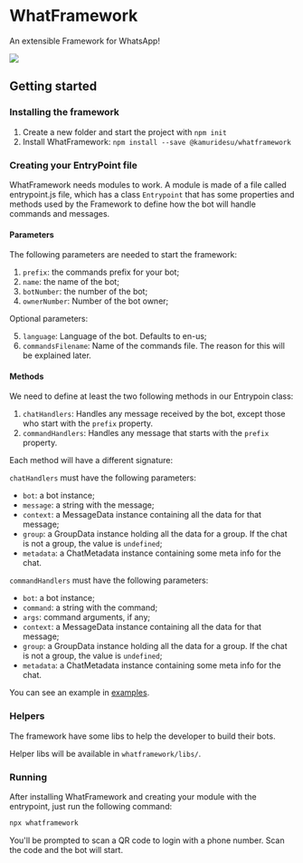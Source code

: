 # WhatFramework

An extensible Framework for WhatsApp!

<img src="https://count.kamuridesu.com?username=whatframework" />

## Getting started

### Installing the framework

1. Create a new folder and start the project with `npm init`
2. Install WhatFramework: `npm install --save @kamuridesu/whatframework`

### Creating your EntryPoint file

WhatFramework needs modules to work. A module is made of a file called entrypoint.js file, which has a class `Entrypoint` that has some properties and methods used by the Framework to define how the bot will handle commands and messages.

#### Parameters

The following parameters are needed to start the framework:

1. `prefix`: the commands prefix for your bot;
2. `name`: the name of the bot;
3. `botNumber`: the number of the bot;
4. `ownerNumber`: Number of the bot owner;

Optional parameters:

5. `language`: Language of the bot. Defaults to en-us;
6. `commandsFilename`: Name of the commands file. The reason for this will be explained later.

#### Methods

We need to define at least the two following methods in our Entrypoin class:

1. `chatHandlers`: Handles any message received by the bot, except those who start with the `prefix` property.
2. `commandHandlers`: Handles any message that starts with the `prefix` property.

Each method will have a different signature:


`chatHandlers` must have the following parameters:

- `bot`: a bot instance;
- `message`: a string with the message;
- `context`: a MessageData instance containing all the data for that message;
- `group`: a GroupData instance holding all the data for a group. If the chat is not a group, the value is `undefined`;
- `metadata`: a ChatMetadata instance containing some meta info for the chat.

`commandHandlers` must have the following parameters:

- `bot`: a bot instance;
- `command`: a string with the command;
- `args`: command arguments, if any;
- `context`: a MessageData instance containing all the data for that message;
- `group`: a GroupData instance holding all the data for a group. If the chat is not a group, the value is `undefined`;
- `metadata`: a ChatMetadata instance containing some meta info for the chat.

You can see an example in [examples](../examples/).

### Helpers

The framework have some libs to help the developer to build their bots.

Helper libs will be available in `whatframework/libs/`.

### Running

After installing WhatFramework and creating your module with the entrypoint, just run the following command:

```bash
npx whatframework
```

You'll be prompted to scan a QR code to login with a phone number. Scan the code and the bot will start.
